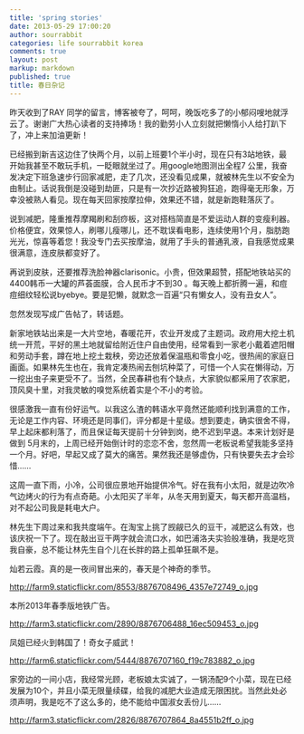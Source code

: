 ```yaml
---
title: 'spring stories'
date: 2013-05-29 17:00:20
author: sourrabbit
categories: life sourrabbit korea
comments: true
layout: post
markup: markdown
published: true
title: 春日杂记
---
```

昨天收到了RAY
同学的留言，博客被夸了，呵呵，晚饭吃多了的小郁闷嗖地就浮云了。谢谢广大热心读者的支持捧场！我的勤劳小人立刻就把懒惰小人给打趴下了，冲上来加油更新！

已经搬到新吉这边住了快两个月，以前上班要1个半小时，现在只有3站地铁，最开始我甚至不敢玩手机，一眨眼就坐过了。用google地图测出全程7
公里，我奋发决定下班急速步行回家减肥，走了几次，还没看见成果，就被林先生以不安全为由制止。话说我倒是没碰到劫匪，只是有一次抄近路被狗狂追，跑得毫无形象，万幸没被熟人看见。现在每天回家按摩拉伸，效果还不错，就是新跑鞋落灰了。

说到减肥，隆重推荐摩羯刷和刮痧板，这对搭档简直是不爱运动人群的变瘦利器。价格便宜，效果惊人，刷哪儿瘦哪儿，
​还不耽误看电影，​
连续使用1个月，脂肪跑光光，惊喜等着您！我没专门去买按摩油，就用了手头的普通乳液，自我感觉成果很满意，连皮肤都变好了。

再说到皮肤，还要推荐洗脸神器clarisonic。小贵，但效果超赞，搭配地铁站买的4400韩币一大罐的芦荟面膜，合人民币才不到30
。每天晚上都折腾一遍，和痘痘细纹轻松说byebye。要是犯懒，就默念一百遍“只有懒女人，没有丑女人”。

忽然发现写成广告帖了，转话题。

新家地铁站出来是一大片空地，春暖花开，农业开发成了主题词。政府用大挖土机统一开荒，平好的黑土地就留给附近住户自由使用，经常看到一家老小戴着遮阳帽和劳动手套，蹲在地上挖土栽秧，旁边还放着保温瓶和零食小吃，很热闹的家庭日画面。如果林先生也在，我肯定凑热闹去刨坑种菜了，可惜一个人实在懒得动，万一挖出虫子来更受不了。当然，全民春耕也有个缺点，大家貌似都采用了农家肥，顶风臭十里，对我灵敏的嗅觉系统着实是个不小的考验。

很感激我一直有份好运气。以我这么渣的韩语水平竟然还能顺利找到满意的工作，无论是工作内容、环境还是同事们，评分都是十星级。想到要走，确实很舍不得，早上起床都利落了，而且保证每天提前十分钟到岗，绝不迟到早退。本来计划好是做到
5月末的，上周已经开始倒计时的恋恋不舍，忽然周一老板说希望我能多坚持一个月。好吧，早起又成了莫大的痛苦。果然我还是够虚伪，只有快要失去才会珍惜……

这周一直下雨，小冷，公司很应景地开始提供冷气。好在我有小太阳，就是边吹冷气边烤火的行为有点奇葩。小太阳买了半年，从冬天用到夏天，每天都开高温档，对不起公司我是耗电大户。

林先生下周过来和我共度端午。在淘宝上挑了觊觎已久的豆干，减肥这么有效，也该庆祝一下了。现在敲出豆干两字就会流口水，如巴浦洛夫实验般准确，我是吃货我自豪，总不能让林先生自个儿在长胖的路上孤单狂飙不是。


​灿若云霞。真的是一夜间冒出来的，春天是个神奇的季节。

​http://farm9.staticflickr.com/8553/8876708496_4357e72749_o.jpg


本所2013年春季版地铁广告。

​http://farm3.staticflickr.com/2890/8876706488_16ec509453_o.jpg


凤姐已经火到韩国了！奇女子威武！

http://farm6.staticflickr.com/5444/8876707160_f19c783882_o.jpg


家旁边的一间小店，我经常光顾，老板娘太实诚了，一锅汤配9个小菜，现在已经发展为10个，并且小菜无限量续碟，给我的减肥大业造成无限困扰。当然此处必须声明，我是吃不了这么多的，绝不能给中国淑女丢份儿……

http://farm3.staticflickr.com/2826/8876707864_8a4551b2ff_o.jpg
​

